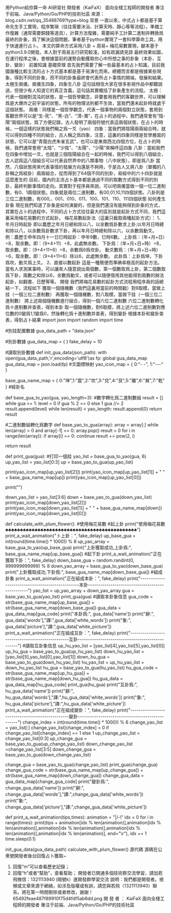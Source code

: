 用Python給你算一命 AI研習社 開發者（KaiFaX）
面向全棧工程師的開發者 專注于前端、Java/Python/Go/PHP的技術社區 來源：blog.csdn.net/qq_35488769?type=blog
背景 一直以來，中式占卜都是基于算命先生手工實現，程序繁瑣（往往需要沐浴、計算天時、靜心等等流程）。準備工作復雜（通常需要銅錢等道具），計算方法復雜，需要純手工計算二進制并轉換爲最終的卦象，爲了解決這個問題，筆者基于python實現了一套科學算命工具，用于快速進行占卜。 本文的算命方式采用八卦 + 周易+ 梅花易數實現，腳本基于python3.9.0開發。本人對于周易五行研究較淺，如有疏漏請見諒 最終效果如圖，在運行程序之後，會根據當前的運勢自動獲取你心中所想之事的卦象（本卦、互卦、變卦）
前置知識
基礎原理 首先我們需要了解一些最基本的占卜知識，目前我國幾種比較主流的占卜方式基本都是基于易演化而來。總體而言都是根據某些現象，得到不同的卦象，而不同的卦象最終會代表所占卜事情的開端，發展和結果。 太極生兩儀，兩儀生四象，四象生八卦 這句話相信大家在很多影視作品中都聽說過，但很少有人知道它的真正含義，這句話其實概括了卦象產生的流程。 太極：代表一個絕對混沌的狀態，是一個哲學觀念，非要套用我們的客觀世界，可以理解爲是大爆炸之前宇宙的狀態，所有的物理法則都不生效，當我們還未起卦時就處于這個狀態。
兩儀：同樣是一個哲學觀念，代表一個事物的兩個對立狀態，套用到客觀世界可以是“生-死”、“黑-白”、“清-濁”，在占卜的過程中，我們通常會有“陰-陽”兩個狀態，爲了方便記錄，古人發明了兩個符號代表這兩個狀態，在占卜的時候，一個這樣的狀態我們稱之爲一爻（yao）
四象：當我們將陰陽兩兩組合時，就可以得到四種不同的組合，古人稱之爲四象，注意，這裏的四象同樣是哲學層面的狀態，它可以是“青龍白虎朱雀玄武”，也可以是東南西北四個方位，在占卜的時候，我們通常會用“太陰”、“少陰”、“太陽”、“少陽”來稱呼這四象
八卦：當給我們在四象中增加一爻，也就是三個陰陽組合在一起的時候，我們可以得到八個組合，古人認爲這八個組合可以代表自然界中的八類事物（八中狀態），即是爲八卦
當然，八個狀態用來代表事情的發展方向還是不夠用，于是古人又將八卦（單獨的八卦稱之爲經卦）兩兩組合，從而得到了64個不同的別卦，易經中的六十四卦就是這麼產生的
目前，國內的主流占卜基本都是通過不同的取數方式得到不同的別卦，最終判斷事情的走向。其實對于程序員來說，可以吧兩儀當做一個一位二進制數，有0、1兩個狀態。四象就是兩位二進制數，有00,01,10,11四個狀態。八卦則是三位二進制數，有000,、001、010、011、100、101、110、111四個狀態
如何產生卦象 現在我們知道了卦象是如何演變的，但是我們還沒有能夠得到卦象的方式，其實在占卜的過程中，不同的占卜方式往往最大的區別就是起卦方式不同，我們這裏采用梅花易數的方式起卦。
梅花易數起卦法（這裏只截取兩種起卦方式）：
1、年月日時起卦 即以農歷之年月日總和除以八，以余數爲卦數求上卦;以年月日時總和除以八，以余數爲卦數求下卦，再以年月日時總和除以六，以余數爲動爻。 例：農歷壬申年四月十一日巳時起卦：申年9數，巳時6數。
上卦爲：（年+月+日）÷8，取余數。即：（9+4+11）÷8，此處無余數。
下卦爲：（年+月+日+時）÷8，取余數。即：（9+4+11+6）÷8，余數爲6爲坎卦。
動爻數爲：（年+月+日+時）÷6，取余數。即：（9+4+11+6）除以6，此處無余數。
此卦爲：上卦爲坤，下卦爲坎，動爻爲上爻。
2、直接以數起卦
這是一種簡便而準确率極高的起卦方法。當有人求測某事時，可以讓來人隨意說出兩個數，第一個數取爲上卦，第二個數取爲下卦，兩數之和除以6，余數爲動爻，或者可以隨便借用其他能得到兩數的辦法起卦，如翻書、日歷等等。
開發
我們將梅花易數的起卦方式流程用程序員的話總結一下，流程如下
獲取一個隨機數（我們這裏用當前的時間戳）對8取模，當做上挂（一個三位二進制數）
再獲取一個隨機數，對八取模，當做下挂（一個三位二進制數）
將上述兩個隨機數進行組合，得到一個六位二進制數
六位二進制數轉化爲十進制數并查表，得到本卦
取一個隨機數，對6取模，將上述六位二進制數對應位數的0變爲1,1變爲0，然後轉化爲十進制數并查表，得到變卦
根據本卦和變卦查表，得到占卜結果
import json
import random
import time

#別挂配置數據
gua_data_path = "data.json"

#別卦數據
gua_data_map = { }
fake_delay = 10

#讀取別卦數據
def init_gua_data(json_path):
 with open(gua_data_path,'r',encoding='utf8')as fp:
  global gua_data_map
  gua_data_map = json.load(fp)
#爻圖標映射
yao_icon_map = { 0:"- -", 1:"---" }

base_gua_name_map = { 0:"坤",1:"震",2:"坎",3:"兌",4:"艮",5:"離",6:"巽",7:"乾" } #經卦名

def base_gua_to_yao(gua, yao_length=3): #數字轉化爲二進制數組
 result = []
 while gua >= 1:
  level = 0 if gua % 2 == 0 else 1
  gua //= 2
  result.append(level)
 while len(result) < yao_length:
  result.append(0)
 return result

#二進制數組轉化爲數字
def base_yao_to_gua(array):
 array = array[:]
 while len(array) > 0 and array[-1] == 0:
  array.pop()
 result = 0
 for i in range(len(array)):
  if array[i] == 0:
   continue
  result += pow(2, i)

 return result

def print_gua(gua): #打印一個挂
 yao_list = base_gua_to_yao(gua, 6)
 up_yao_list = yao_list[0:3]
 up = base_yao_to_gua(up_yao_list)

 print(yao_icon_map[up_yao_list[2]])
 print(yao_icon_map[up_yao_list[1]] + " " + base_gua_name_map[up])
 print(yao_icon_map[up_yao_list[0]])

 print("")

 down_yao_list = yao_list[3:6]
 down = base_yao_to_gua(down_yao_list)
 print(yao_icon_map[down_yao_list[2]])
 print(yao_icon_map[down_yao_list[1]] + " " + base_gua_name_map[down])
 print(yao_icon_map[down_yao_list[0]])

def calculate_with_plum_flower(): #使用梅花易數 #起上卦
 print("使用梅花易數♣️♣️♣️♣️♣️♣️♣️♣️♣️♣️♣️♣️♣️♣️♣️♣️♣️♣️♣️♣️♣️♣️♣️♣️♣️♣️♣️♣️♣️♣️♣️♣️♣️♣️♣️♣️♣️♣️♣️♣️♣️♣️♣️♣️♣️")
 print_a_wait_animation("卜上卦：", fake_delay)
 up_base_gua = int(round(time.time() * 1000)) % 8
 up_yao_array = base_gua_to_yao(up_base_gua)
 print("上卦獲取成功,上卦爲:", base_gua_name_map[up_base_gua])
 #起下卦
 print_a_wait_animation("正在獲取下卦：", fake_delay)
 down_base_gua = random.randint(0, 999999999999) % 8
 down_yao_array = base_gua_to_yao(down_base_gua)
 print("上卦獲取成功,下卦爲:", base_gua_name_map[down_base_gua])
 #組成卦象
 print_a_wait_animation("正在組成本卦：", fake_delay)
 print("------------------------------------------------本卦------------------------------------------------")
 yao_list = up_yao_array + down_yao_array
 gua = base_yao_to_gua(yao_list)
 print_gua(gua)
 #讀取本卦象信息
 gua_code = str(base_gua_name_map[up_base_gua]) + str(base_gua_name_map[down_base_gua])
 gua_data = gua_data_map[gua_code]
 print("本卦爲:", gua_data['name'])
 print("辭:", gua_data['words'],"譯:",gua_data['white_words'])
 print("象:", gua_data['picture'],"譯:",gua_data['white_picture'])
 print_a_wait_animation("正在組成互卦：", fake_delay)
 print("------------------------------------------------互卦------------------------------------------------")
 #讀取互卦象信息
 up_hu_yao_list = [yao_list[4],yao_list[5],yao_list[0]]
 up_hu_gua = base_yao_to_gua(up_hu_yao_list)
 down_hu_yao_list =[yao_list[5],yao_list[0],yao_list[1]]
 down_hu_gua = base_yao_to_gua(down_hu_yao_list)
 hu_yao_list = up_hu_yao_list + down_hu_yao_list
 hu_gua = base_yao_to_gua(hu_yao_list)
 hu_gua_code = str(base_gua_name_map[up_hu_gua]) + str(base_gua_name_map[down_hu_gua])
 hu_gua_data = gua_data_map[hu_gua_code]
 print_gua(hu_gua)
 print("互卦爲:", hu_gua_data['name'])
 print("辭:", hu_gua_data['words'],"譯:",hu_gua_data['white_words'])
 print("象:", hu_gua_data['picture'],"譯:",hu_gua_data['white_picture'])
 print_a_wait_animation("正在組成變卦：", fake_delay)
 print("------------------------------------------------變卦------------------------------------------------")
 change_index = int(round(time.time() * 1000)) % 6
 change_yao_list = yao_list[:]
 change_yao_list[change_index] = 0 if change_yao_list[change_index] == 1 else 1
 up_change_yao_list = change_yao_list[0:3]
 up_change_gua = base_yao_to_gua(up_change_yao_list)
 down_change_yao_list =change_yao_list[3:5]
 down_change_gua = base_yao_to_gua(down_change_yao_list)

 change_gua = base_yao_to_gua(change_yao_list)
 print_gua(change_gua)
 change_gua_code = str(base_gua_name_map[up_change_gua]) + str(base_gua_name_map[down_change_gua])
 change_gua_data = gua_data_map[change_gua_code]
 print("變卦爲:", change_gua_data['name'])
 print("辭:", change_gua_data['words'],"譯:",change_gua_data['white_words'])
 print("象:", change_gua_data['picture'],"譯:",change_gua_data['white_picture'])

def print_a_wait_animation(tips,times):
 animation = "|/-\\"
 idx = 0
 for i in range(times):
  print(tips + animation[idx % len(animation)],animation[idx % len(animation)],animation[idx % len(animation)],animation[idx % len(animation)],animation[idx % len(animation)], end="\r"),
  idx += 1
  time.sleep(0.1)

init_gua_data(gua_data_path)
calculate_with_plum_flower()
源代碼
源碼在公衆號開發者後台回復占卜獲取~
1. 回復“m”可以查看歷史記錄；
2. 回復“h”或者“幫助”，查看幫助；
   開發者已開通多個技術群交流學習，請加若飛微信：1321113940  (暗號k）進開發群學習交流
  說明：我們都是開發者。視頻或文章來源于網絡，如涉及版權或有誤，請您與若飛（1321113940）聯系，將在第一時間刪除或者修改，謝謝！
65492feae487f89910f75d4fdf5ab6dd.png
開 發 者 ： KaiFaX
面向全棧工程師的開發者
專注于前端、Java/Python/Go/PHP的技術社區

